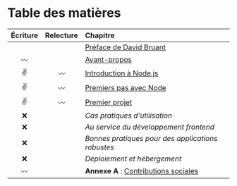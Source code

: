 # Table des matières

Écriture    | Relecture  | Chapitre
:----------:|:----------:|:--------
            |            | [Préface de David Bruant](foreword-fr.adoc)
:wavy_dash: |            | [Avant-propos](preamble.adoc)
:v:         |:wavy_dash: | [Introduction à Node.js](chapter-01/index.adoc)
:v:         |:wavy_dash: | [Premiers pas avec Node](chapter-02/index.adoc)
:v:         |:wavy_dash: | [Premier projet](chapter-03/index.adoc)
:x:         |            | *Cas pratiques d'utilisation*
:x:         |            | *Au service du développement frontend*
:x:         |            | *Bonnes pratiques pour des applications robustes*
:x:         |            | *Déploiement et hébergement*
:wavy_dash: |            | **Annexe A** : [Contributions sociales](AX-social-contributions.adoc)



